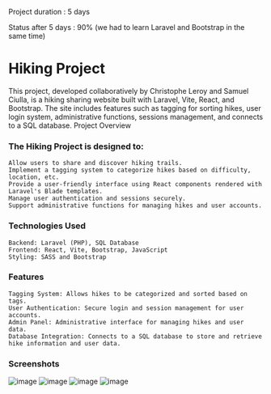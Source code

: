 Project duration : 5 days

Status after 5 days : 90% (we had to learn Laravel and Bootstrap in the same time)

# Hiking Project

This project, developed collaboratively by Christophe Leroy and Samuel Ciulla, is a hiking sharing website built with Laravel, Vite, React, and Bootstrap. The site includes features such as tagging for sorting hikes, user login system, administrative functions, sessions management, and connects to a SQL database.
Project Overview

### The Hiking Project is designed to:

    Allow users to share and discover hiking trails.
    Implement a tagging system to categorize hikes based on difficulty, location, etc.
    Provide a user-friendly interface using React components rendered with Laravel's Blade templates.
    Manage user authentication and sessions securely.
    Support administrative functions for managing hikes and user accounts.

### Technologies Used

    Backend: Laravel (PHP), SQL Database
    Frontend: React, Vite, Bootstrap, JavaScript
    Styling: SASS and Bootstrap

### Features

    Tagging System: Allows hikes to be categorized and sorted based on tags.
    User Authentication: Secure login and session management for user accounts.
    Admin Panel: Administrative interface for managing hikes and user data.
    Database Integration: Connects to a SQL database to store and retrieve hike information and user data.

### Screenshots
![image](https://github.com/Dranhoc/Hiking_project/assets/160327375/183cd757-8be4-467e-8b58-cfe46dd8f0e0)
![image](https://github.com/Dranhoc/Hiking_project/assets/160327375/0f9c5f56-01f5-47b3-8380-5ac25400f84b)
![image](https://github.com/Dranhoc/Hiking_project/assets/160327375/9e53df0c-3fc5-423e-9001-697359ab4cd8)
![image](https://github.com/Dranhoc/Hiking_project/assets/160327375/79e6fd8b-0a27-47cd-b3b5-f2818ca3c67b)








